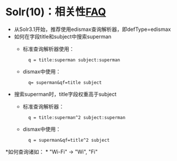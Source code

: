 Solr(10)：相关性[FAQ](http://wiki.apache.org/solr/SolrRelevancyFAQ)
========
* 从Solr3.1开始，推荐使用edismax查询解析器，即defType=edismax
* 如何在字段title和subject中搜索superman
    * 标准查询解析器使用：
            
            q = title:superman subject:superman
    * dismax中使用：
            
            q= superman&qf=title subject
* 搜索superman时，title字段权重高于subject
    * 标准查询解析器：
            
            q = title:superman^2 subject:superman
    * dismax中使用：
            
            q = superman&qf=title^2 subject
*如何查询诸如： 
    * "Wi-Fi" -> "Wi", "Fi" 

